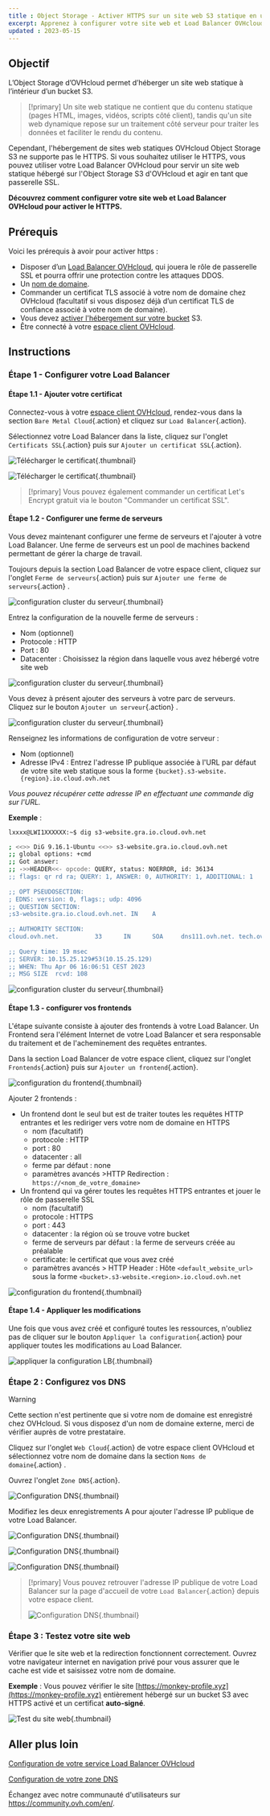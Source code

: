 ```yaml
---
title : Object Storage - Activer HTTPS sur un site web S3 statique en utilisant un domaine personnalisé
excerpt: Apprenez à configurer votre site web et Load Balancer OVHcloud pour activer le HTTPS
updated : 2023-05-15
---
```


## Objectif

L’Object Storage d’OVHcloud permet d’héberger un site web statique à l’intérieur d’un bucket S3.

> [!primary]
> Un site web statique ne contient que du contenu statique (pages HTML, images, vidéos, scripts côté client), tandis qu'un site web dynamique repose sur un traitement côté serveur pour traiter les données et faciliter le rendu du contenu.

Cependant, l'hébergement de sites web statiques OVHcloud Object Storage S3 ne supporte pas le HTTPS. Si vous souhaitez utiliser le HTTPS, vous pouvez utiliser votre Load Balancer OVHcloud pour servir un site web statique hébergé sur l'Object Storage S3 d'OVHcloud et agir en tant que passerelle SSL.

**Découvrez comment configurer votre site web et Load Balancer OVHcloud pour activer le HTTPS.**

## Prérequis

Voici les prérequis à avoir pour activer https :

- Disposer d’un [Load Balancer OVHcloud](https://www.ovhcloud.com/en-gb/network/load-balancer/), qui jouera le rôle de passerelle SSL et pourra offrir une protection contre les attaques DDOS.
- Un [nom de domaine](https://www.ovhcloud.com/en-gb/domains/).
- Commander un certificat TLS associé à votre nom de domaine chez OVHcloud (facultatif si vous disposez déjà d’un certificat TLS de confiance associé à votre nom de domaine).
- Vous devez [activer l'hébergement sur votre bucket](/pages/cloud/storage/object_storage/s3_website) S3.
- Être connecté à votre [espace client OVHcloud](https://www.ovh.com/auth/?action=gotomanager&from=https://www.ovh.co.uk/&ovhSubsidiary=GB).

## Instructions

### Étape 1 - Configurer votre Load Balancer

#### Étape 1.1 - Ajouter votre certificat

Connectez-vous à votre [espace client OVHcloud](https://www.ovh.com/auth/?action=gotomanager&from=https://www.ovh.co.uk/&ovhSubsidiary=GB), rendez-vous dans la section `Bare Metal Cloud`{.action} et cliquez sur `Load Balancer`{.action}.

Sélectionnez votre Load Balancer dans la liste, cliquez sur l'onglet `Certificats SSL`{.action}  puis sur `Ajouter un certificat SSL`{.action}.

![Télécharger le certificat](images/cert-creation01.png){.thumbnail}

![Télécharger le certificat](images/cert-creation02.png){.thumbnail}

> [!primary]
> Vous pouvez également commander un certificat Let's Encrypt gratuit via le bouton "Commander un certificat SSL".

#### Étape 1.2 - Configurer une ferme de serveurs

Vous devez maintenant configurer une ferme de serveurs et l'ajouter à votre Load Balancer. Une ferme de serveurs est un pool de machines backend permettant de gérer la charge de travail.

Toujours depuis la section Load Balancer de votre espace client, cliquez sur l'onglet `Ferme de serveurs`{.action} puis sur `Ajouter une ferme de serveurs`{.action} .

![configuration cluster du serveur](images/serv-cluster-01.png){.thumbnail}

Entrez la configuration de la nouvelle ferme de serveurs :

- Nom (optionnel)
- Protocole : HTTP
- Port : 80
- Datacenter : Choisissez la région dans laquelle vous avez hébergé votre site web

![configuration cluster du serveur](images/serv-cluster-02.png){.thumbnail}

Vous devez à présent ajouter des serveurs à votre parc de serveurs. Cliquez sur le bouton `Ajouter un serveur`{.action} .

![configuration cluster du serveur](images/serv-cluster-03.png){.thumbnail}

Renseignez les informations de configuration de votre serveur :

- Nom (optionnel)
- Adresse IPv4 : Entrez l'adresse IP publique associée à l'URL par défaut de votre site web statique sous la forme `{bucket}.s3-website.{region}.io.cloud.ovh.net`

*Vous pouvez récupérer cette adresse IP en effectuant une commande dig sur l'URL.*

**Exemple** :

```sh
lxxxx@LWI1XXXXXX:~$ dig s3-website.gra.io.cloud.ovh.net

; <<>> DiG 9.16.1-Ubuntu <<>> s3-website.gra.io.cloud.ovh.net
;; global options: +cmd
;; Got answer:
;; ->>HEADER<<- opcode: QUERY, status: NOERROR, id: 36134
;; flags: qr rd ra; QUERY: 1, ANSWER: 0, AUTHORITY: 1, ADDITIONAL: 1
 
;; OPT PSEUDOSECTION:
; EDNS: version: 0, flags:; udp: 4096
;; QUESTION SECTION:
;s3-website.gra.io.cloud.ovh.net. IN    A
 
;; AUTHORITY SECTION:
cloud.ovh.net.          33      IN      SOA     dns111.ovh.net. tech.ovh.net. 2023040507 86400 3600 3600000 60
 
;; Query time: 19 msec
;; SERVER: 10.15.25.129#53(10.15.25.129)
;; WHEN: Thu Apr 06 16:06:51 CEST 2023
;; MSG SIZE  rcvd: 108
```

![configuration cluster du serveur](images/serv-cluster-04.png){.thumbnail}

#### Étape 1.3 - configurer vos frontends

L'étape suivante consiste à ajouter des frontends à votre Load Balancer. Un Frontend sera l'élément Internet de votre Load Balancer et sera responsable du traitement et de l'acheminement des requêtes entrantes.

Dans la section Load Balancer de votre espace client, cliquez sur l'onglet `Frontends`{.action} puis sur `Ajouter un frontend`{.action}.

![configuration du frontend](images/front-01.png){.thumbnail}

Ajouter 2 frontends :

- Un frontend dont le seul but est de traiter toutes les requêtes HTTP entrantes et les rediriger vers votre nom de domaine en HTTPS
    * nom (facultatif)
    * protocole : HTTP
    * port : 80
    * datacenter : all
    * ferme par défaut : none
    * paramètres avancés >HTTP Redirection : `https://<nom_de_votre_domaine>`
- Un frontend qui va gérer toutes les requêtes HTTPS entrantes et jouer le rôle de passerelle SSL
    * nom (facultatif)
    * protocole : HTTPS
    * port : 443
    * datacenter : la région où se trouve votre bucket
    * ferme de serveurs par défaut : la ferme de serveurs créée au préalable
    * certificate: le certificat que vous avez créé
    * paramètres avancés > HTTP Header : Hôte `<default_website_url>` sous la forme `<bucket>.s3-website.<region>.io.cloud.ovh.net`

![configuration du frontend](images/front-2.PNG){.thumbnail}

#### Étape 1.4 - Appliquer les modifications

Une fois que vous avez créé et configuré toutes les ressources, n'oubliez pas de cliquer sur le bouton `Appliquer la configuration`{.action} pour appliquer toutes les modifications au Load Balancer.

![appliquer la configuration LB](images/LB-apply-conf.PNG){.thumbnail}

### Étape 2 : Configurez vos DNS

> [!warning]
> Cette section n'est pertinente que si votre nom de domaine est enregistré chez OVHcloud. Si vous disposez d'un nom de domaine externe, merci de vérifier auprès de votre prestataire.

Cliquez sur l'onglet `Web Cloud`{.action} de votre espace client OVHcloud et sélectionnez votre nom de domaine dans la section `Noms de domaine`{.action} . 

Ouvrez l'onglet `Zone DNS`{.action}.

![Configuration DNS](images/DNS-01.png){.thumbnail}

Modifiez les deux enregistrements A pour ajouter l'adresse IP publique de votre Load Balancer.

![Configuration DNS](images/DNS-02.png){.thumbnail}

![Configuration DNS](images/DNS-03.png){.thumbnail}

![Configuration DNS](images/DNS-04.png){.thumbnail}

> [!primary]
> Vous pouvez retrouver l'adresse IP publique de votre Load Balancer sur la page d'accueil de votre `Load Balancer`{.action} depuis votre espace client.
>
> ![Configuration DNS](images/DNS-05.png){.thumbnail}

### Étape 3 : Testez votre site web

Vérifier que le site web et la redirection fonctionnent correctement. Ouvrez votre navigateur internet en navigation privé pour vous assurer que le cache est vide et saisissez votre nom de domaine.

**Exemple** : Vous pouvez vérifier le site [https://monkey-profile.xyz](https://monkey-profile.xyz) entièrement hébergé sur un bucket S3 avec HTTPS activé et un certificat **auto-signé**.

![Test du site web](images/test.PNG){.thumbnail}

## Aller plus loin

[Configuration de votre service Load Balancer OVHcloud](/pages/cloud/load_balancer/use_presentation)

[Configuration de votre zone DNS](/pages/web/domains/dns_zone_edit)

Échangez avec notre communauté d'utilisateurs sur <https://community.ovh.com/en/>.
